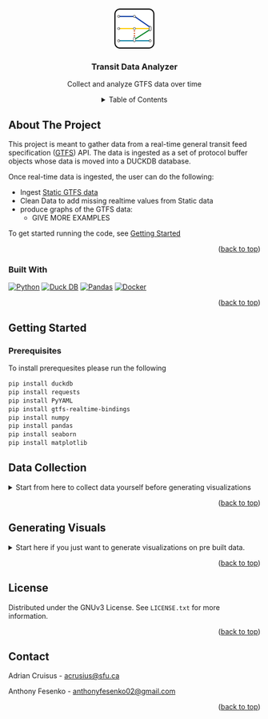 <!--
*** This readme is based on the 'BLANK_README template 
*** from https://github.com/othneildrew/Best-README-Template
-->
<a id="readme-top"></a>



<!-- PROJECT SHIELDS -->
<!--
*** I'm using markdown "reference style" links for readability.
*** Reference links are enclosed in brackets [ ] instead of parentheses ( ).
*** See the bottom of this document for the declaration of the reference variables
*** for contributors-url, forks-url, etc. This is an optional, concise syntax you may use.
*** https://www.markdownguide.org/basic-syntax/#reference-style-links
-->
<!-- PROJECT LOGO -->
<br />
<div align="center">
  <a href="https://github.com/awcrusius/CMPT353-Translink-data-analysis">
    <img src="images/logo.svg" alt="Logo" width="80" height="80">
  </a>

<h3 align="center">Transit Data Analyzer</h3>

  <p align="center">
    Collect and analyze GTFS data over time

<!-- TABLE OF CONTENTS -->
<details>
  <summary>Table of Contents</summary>
  <ol>
    <li>
      <a href="#about-the-project">About The Project</a>
      <ul>
        <li><a href="#built-with">Built With</a></li>
      </ul>
    </li>
    <li>
      <a href="#getting-started">Getting Started</a>
      <ul>
        <li><a href="#prerequisites">Prerequisites</a></li>
        <li><a href="#installation">Installation</a></li>
      </ul>
    </li>
    <li><a href="#usage">Usage</a></li>
    <li><a href="#roadmap">Roadmap</a></li>
    <li><a href="#contributing">Contributing</a></li>
    <li><a href="#license">License</a></li>
    <li><a href="#contact">Contact</a></li>
    <li><a href="#acknowledgments">Acknowledgments</a></li>
  </ol>
</details>

  </p>
</div>

<!-- ABOUT THE PROJECT -->
## About The Project

This project is meant to gather data from a real-time general transit feed specification (<a href="https://gtfs.org/">GTFS</a>) API. The data is ingested as a set of protocol buffer objects whose data is moved into a DUCKDB database. 

Once real-time data is ingested, the user can do the following:
* Ingest <a href="https://gtfs.org/documentation/schedule/reference/">Static GTFS data</a>
* Clean Data to add missing realtime values from Static data
* produce graphs of the GTFS data:
  * GIVE MORE EXAMPLES

To get started running the code, see  <a href="#getting-started">Getting Started</a>


<p align="right">(<a href="#readme-top">back to top</a>)</p>



### Built With

[![Python][Python.org]][Python-url]
[![Duck DB][Duck.db]][Duckdb-url]
[![Pandas][Pandas.org]][Pandas-url]
[![Docker][Docker.com]][Docker-url]


<p align="right">(<a href="#readme-top">back to top</a>)</p>



<!-- GETTING STARTED -->
## Getting Started

### Prerequisites

To install prerequesites please run the following
  ```sh
  pip install duckdb 
  pip install requests
  pip install PyYAML
  pip install gtfs-realtime-bindings
  pip install numpy
  pip install pandas
  pip install seaborn
  pip install matplotlib
  ```

## Data Collection



<details >
  <summary >Start from here to collect data yourself before generating visualizations</summary>

1. Download your relevant docker installation from [Docker](https://www.docker.com/get-started/)
2. Run the downloaded docker installation file and install docker fully
3. Download the dockerfile from releases:dockerfile 
4. Load the dockerfile into docker
    ```sh
    docker load < translink_ingest.tar.gz
    ```
5. Run the container the repo, where <destination_dir> is the desired destination for your data
   ```sh
   docker run \
    --restart on-failure \
    -v <destination_dir>:/app/output_database \
    cmpt353translinkdataanalysis

   ```
6. Confirm the docker container is running by checking the logs with
   ```sh
   docker logs -f cmpt353translinkdataanalysis
   ```
7. If you see the logs similar to below, the collector is running as expected and realtime data will be collected until the program is stopped.  If the colletor is not running as expected, please skip to <a href="#generating-visuals">Generating Visuals</a> 
   ```
   rt_position inserted, total length is ###
   rt_trip inserted, total length is ###
   rt_position inserted, total length is ###
   rt_trip inserted, total length is ###
   rt_position inserted, total length is ###
   ```

8. When you have successfully collected enough data using translink_ingest, Download [gtfs_static_add.py](gtfs_static_add.py)
9. Download the most recent translink static data from [Translink](https://www.translink.ca/about-us/doing-business-with-translink/app-developer-resources/gtfs/gtfs-data)
10. To run gtfs_static_add.py, run the following exchanging `google_transit.zip` and  `transit.db` for your respective dowloaded gtfs static and database files.
   ```sh
   python3 gtfs_static_add.py google_transit.zip transit.db
   ```
11. If any of the following steps do not work locally, skip to Generating Visuals to download a pre built dataset.
</details>

<p align="right">(<a href="#readme-top">back to top</a>)</p>



<!-- USAGE EXAMPLES -->
## Generating Visuals
<details>
<summary >Start here if you just want to generate visualizations on pre built data.</summary>

1. If you could not generate your own database, please download the pre built database from [releases:Transit_Data](https://github.com/awcrusius/CMPT353-Translink-data-analysis/releases/tag/Transit_Data)
2. To generate the route map, we recommend downloading the kepler.gl.json and uploading that to [kepler.gl/demo](https://kepler.gl/demo). This will generate a map configured exactly as shown.
3. Alternatively, you can use the transit_cleaned.zip file (don't unzip it!) from Data_for_analysis.zip. You will then run it through Map_data.py, and use the shape_info.csv and feeds_stops.csv files it produces. However, you will have to configure all the settings manually when uploading these to kepler.gl, so we don't recommend this method.
4. To create the visualizations, you will need 2024-boardings-by-servic.csv, routes_speeds.csv, stop_frequency.csv, and trips_ridership.csv from Data_for_analysis.zip. You will then run these through Creating_visualizations.py.
5. 

</details>


<p align="right">(<a href="#readme-top">back to top</a>)</p>











<!-- LICENSE -->
## License

Distributed under the GNUv3 License. See `LICENSE.txt` for more information.

<p align="right">(<a href="#readme-top">back to top</a>)</p>



<!-- CONTACT -->
## Contact

Adrian Cruisus -  acrusius@sfu.ca

Anthony Fesenko - anthonyfesenko02@gmail.com

<p align="right">(<a href="#readme-top">back to top</a>)</p>




<!-- MARKDOWN LINKS & IMAGES -->
<!-- https://www.markdownguide.org/basic-syntax/#reference-style-links -->
[contributors-shield]: https://img.shields.io/github/contributors/awcrusius/CMPT353-Translink-data-analysis.svg?style=for-the-badge
[contributors-url]: https://github.com/othneildrew/Best-README-Template/graphs/contributors
[forks-shield]: https://img.shields.io/github/forks/othneildrew/Best-README-Template.svg?style=for-the-badge
[forks-url]: https://github.com/othneildrew/Best-README-Template/network/members
[stars-shield]: https://img.shields.io/github/stars/othneildrew/Best-README-Template.svg?style=for-the-badge
[stars-url]: https://github.com/othneildrew/Best-README-Template/stargazers
[issues-shield]: https://img.shields.io/github/issues/othneildrew/Best-README-Template.svg?style=for-the-badge
[issues-url]: https://github.com/othneildrew/Best-README-Template/issues
[license-shield]: https://img.shields.io/github/license/othneildrew/Best-README-Template.svg?style=for-the-badge
[license-url]: https://github.com/othneildrew/Best-README-Template/blob/master/LICENSE.txt
[linkedin-shield]: https://img.shields.io/badge/-LinkedIn-black.svg?style=for-the-badge&logo=linkedin&colorB=555
[linkedin-url]: https://linkedin.com/in/othneildrew
[product-screenshot]: images/screenshot.png
[Python.org]: https://img.shields.io/badge/python-3670A0?style=for-the-badge&logo=python&logoColor=ffdd54
[Python-url]: https://www.python.org/
[duck.db]: https://img.shields.io/badge/-DuckDB-FFF000?style=for-the-badge&logo=duckdb&logoColor=white
[duckdb-url]: https://duckdb.org/
[Docker.com]: https://img.shields.io/badge/-Docker-2496ED?style=for-the-badge&logo=docker&logoColor=white
[Docker-url]: https://www.docker.com/
[Pandas.org]: https://img.shields.io/badge/-pandas-150458?style=for-the-badge&logo=pandas&logoColor=white
[Pandas-url]: https://pandas.pydata.org/
